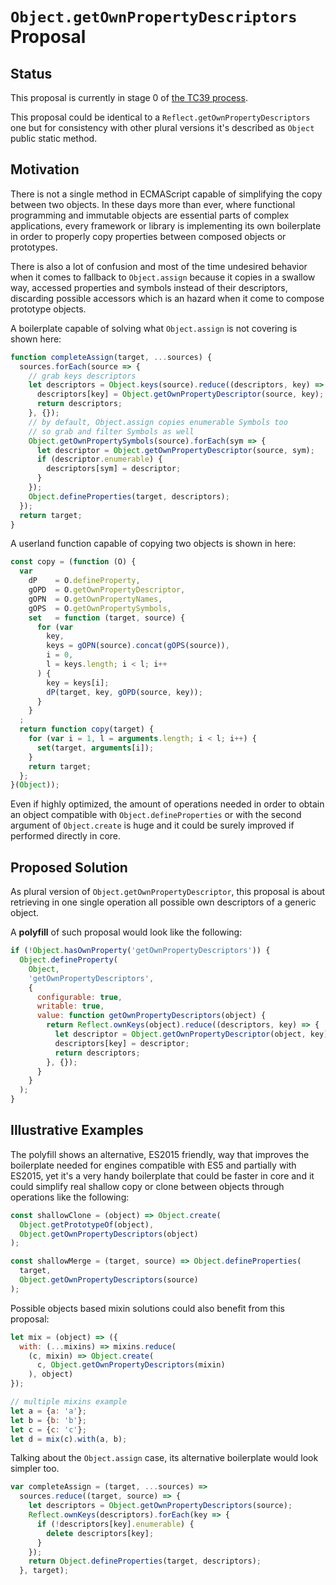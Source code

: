 # `Object.getOwnPropertyDescriptors` Proposal




## Status

This proposal is currently in stage 0 of [the TC39 process](https://github.com/tc39/ecma262/blob/master/stage0.md).

This proposal could be identical to a `Reflect.getOwnPropertyDescriptors` one but for consistency with other plural versions it's described as `Object` public static method.




## Motivation

There is not a single method in ECMAScript capable of simplifying the copy between two objects.
In these days more than ever, where functional programming and immutable objects are essential parts of complex applications, every framework or library is implementing its own boilerplate in order to properly copy properties between composed objects or prototypes.

There is also a lot of confusion and most of the time undesired behavior when it comes to fallback to `Object.assign` because it copies in a swallow way, accessed properties and symbols instead of their descriptors, discarding possible accessors which is an hazard when it come to compose prototype objects.

A boilerplate capable of solving what `Object.assign` is not covering is shown here:
```js
function completeAssign(target, ...sources) {
  sources.forEach(source => {
    // grab keys descriptors
    let descriptors = Object.keys(source).reduce((descriptors, key) => {
      descriptors[key] = Object.getOwnPropertyDescriptor(source, key);
      return descriptors;
    }, {});
    // by default, Object.assign copies enumerable Symbols too
    // so grab and filter Symbols as well
    Object.getOwnPropertySymbols(source).forEach(sym => {
      let descriptor = Object.getOwnPropertyDescriptor(source, sym);
      if (descriptor.enumerable) {
        descriptors[sym] = descriptor;
      }
    });
    Object.defineProperties(target, descriptors);
  });
  return target;
}
```

A userland function capable of copying two objects is shown in here:
```js
const copy = (function (O) {
  var
    dP    = O.defineProperty,
    gOPD  = O.getOwnPropertyDescriptor,
    gOPN  = O.getOwnPropertyNames,
    gOPS  = O.getOwnPropertySymbols,
    set   = function (target, source) {
      for (var
        key,
        keys = gOPN(source).concat(gOPS(source)),
        i = 0,
        l = keys.length; i < l; i++
      ) {
        key = keys[i];
        dP(target, key, gOPD(source, key));
      }
    }
  ;
  return function copy(target) {
    for (var i = 1, l = arguments.length; i < l; i++) {
      set(target, arguments[i]);
    }
    return target;
  };
}(Object));
```

Even if highly optimized, the amount of operations needed in order to obtain an object compatible with `Object.defineProperties` or with the second argument of `Object.create` is huge and it could be surely improved if performed directly in core.




## Proposed Solution

As plural version of `Object.getOwnPropertyDescriptor`, this proposal is about retrieving in one single operation all possible own descriptors of a generic object.

A **polyfill** of such proposal would look like the following:
```js
if (!Object.hasOwnProperty('getOwnPropertyDescriptors')) {
  Object.defineProperty(
    Object,
    'getOwnPropertyDescriptors',
    {
      configurable: true,
      writable: true,
      value: function getOwnPropertyDescriptors(object) {
        return Reflect.ownKeys(object).reduce((descriptors, key) => {
          let descriptor = Object.getOwnPropertyDescriptor(object, key);
          descriptors[key] = descriptor;
          return descriptors;
        }, {});
      }
    }
  );
}
```




## Illustrative Examples

The polyfill shows an alternative, ES2015 friendly, way that improves the boilerplate needed for engines compatible with ES5 and partially with ES2015, yet it's a very handy boilerplate that could be faster in core and it could simplify real shallow copy or clone between objects through operations like the following:
```js
const shallowClone = (object) => Object.create(
  Object.getPrototypeOf(object),
  Object.getOwnPropertyDescriptors(object)
);

const shallowMerge = (target, source) => Object.defineProperties(
  target,
  Object.getOwnPropertyDescriptors(source)
);
```

Possible objects based mixin solutions could also benefit from this proposal:
```js
let mix = (object) => ({
  with: (...mixins) => mixins.reduce(
    (c, mixin) => Object.create(
      c, Object.getOwnPropertyDescriptors(mixin)
    ), object)
});

// multiple mixins example
let a = {a: 'a'};
let b = {b: 'b'};
let c = {c: 'c'};
let d = mix(c).with(a, b);
```

Talking about the `Object.assign` case, its alternative boilerplate would look simpler too.
```js
var completeAssign = (target, ...sources) =>
  sources.reduce((target, source) => {
    let descriptors = Object.getOwnPropertyDescriptors(source);
    Reflect.ownKeys(descriptors).forEach(key => {
      if (!descriptors[key].enumerable) {
        delete descriptors[key];
      }
    });
    return Object.defineProperties(target, descriptors);
  }, target);
```